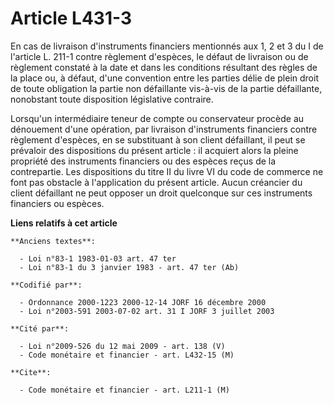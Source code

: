 # Article L431-3

En cas de livraison d'instruments financiers mentionnés aux 1, 2 et 3 du I de l'article L. 211-1 contre règlement d'espèces,
le défaut de livraison ou de règlement constaté à la date et dans les conditions résultant des règles de la place ou, à
défaut, d'une convention entre les parties délie de plein droit de toute obligation la partie non défaillante vis-à-vis de la
partie défaillante, nonobstant toute disposition législative contraire.

Lorsqu'un intermédiaire teneur de compte ou conservateur procède au dénouement d'une opération, par livraison d'instruments
financiers contre règlement d'espèces, en se substituant à son client défaillant, il peut se prévaloir des dispositions du
présent article : il acquiert alors la pleine propriété des instruments financiers ou des espèces reçus de la contrepartie.
Les dispositions du titre II du livre VI du code de commerce ne font pas obstacle à l'application du présent article. Aucun
créancier du client défaillant ne peut opposer un droit quelconque sur ces instruments financiers ou espèces.

**Liens relatifs à cet article**

	**Anciens textes**:

	  - Loi n°83-1 1983-01-03 art. 47 ter
	  - Loi n°83-1 du 3 janvier 1983 - art. 47 ter (Ab)

	**Codifié par**:

	  - Ordonnance 2000-1223 2000-12-14 JORF 16 décembre 2000
	  - Loi n°2003-591 2003-07-02 art. 31 I JORF 3 juillet 2003

	**Cité par**:

	  - Loi n°2009-526 du 12 mai 2009 - art. 138 (V)
	  - Code monétaire et financier - art. L432-15 (M)

	**Cite**:

	  - Code monétaire et financier - art. L211-1 (M)
